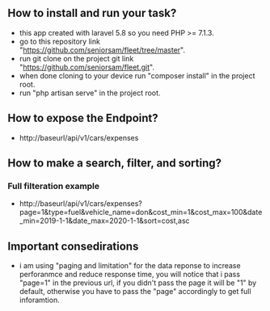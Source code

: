 ##  How to install and run your task?
- this app created with laravel 5.8 so you need PHP >= 7.1.3.
- go to this repository link "https://github.com/seniorsam/fleet/tree/master".
- run git clone on the project git link "https://github.com/seniorsam/fleet.git".
- when done cloning to your device run "composer install" in the project root.
- run "php artisan serve" in the project root.
##  How to expose the Endpoint?
- http://baseurl/api/v1/cars/expenses
##  How to make a search, filter, and sorting?
### Full filteration example
- http://baseurl/api/v1/cars/expenses?page=1&type=fuel&vehicle_name=don&cost_min=1&cost_max=100&date_min=2019-1-1&date_max=2020-1-1&sort=cost,asc
## Important consedirations
- i am using "paging and limitation" for the data reponse to increase perforanmce and reduce response time, you will notice that i pass "page=1" in the previous url, if you didn't pass the page it will be "1" by default, otherwise you have to pass the "page" accordingly to get full inforamtion.  